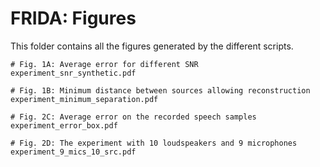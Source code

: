 FRIDA: Figures
==============

This folder contains all the figures generated by the different scripts.

    # Fig. 1A: Average error for different SNR
    experiment_snr_synthetic.pdf

    # Fig. 1B: Minimum distance between sources allowing reconstruction
    experiment_minimum_separation.pdf

    # Fig. 2C: Average error on the recorded speech samples
    experiment_error_box.pdf

    # Fig. 2D: The experiment with 10 loudspeakers and 9 microphones
    experiment_9_mics_10_src.pdf
